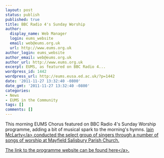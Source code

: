 ```yaml
---
layout: post
status: publish
published: true
title: BBC Radio 4's Sunday Worship
author:
  display_name: Web Manager
  login: eums_website
  email: web@eums.org.uk
  url: http://www.eums.org.uk
author_login: eums_website
author_email: web@eums.org.uk
author_url: http://www.eums.org.uk
excerpt: EUMS, as featured on BBC Radio 4...
wordpress_id: 1442
wordpress_url: http://eums.eusa.ed.ac.uk/?p=1442
date: '2011-11-27 13:32:40 -0800'
date_gmt: '2011-11-27 13:32:40 -0800'
categories:
- News
- EUMS in the Community
tags: []
comments: []
---
```

<p>This morning EUMS Chorus featured on BBC Radio 4's Sunday Worship programme, adding a bit of musical spark to the morning's hymns. <a title="Past Conductors" href="http:&#47;&#47;eums.eusa.ed.ac.uk&#47;society&#47;conductors&#47;past-conductors&#47;">Iain McLarty<&#47;a> conducted the select group of singers through a number of songs of worship at&nbsp;Mayfield Salisbury Parish Church.</p>
<p><a title="BBC Radio 4 Programmes" href="http:&#47;&#47;www.bbc.co.uk&#47;programmes&#47;b017lbd5#synopsis" target="_blank">The link to the programme website can be found here<&#47;a>.</p>
